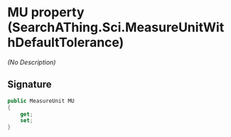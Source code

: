 # MU property (SearchAThing.Sci.MeasureUnitWithDefaultTolerance)
_(No Description)_

## Signature
```csharp
public MeasureUnit MU
{
    get;
    set;
}
```
